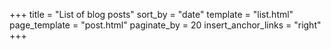 +++
title = "List of blog posts"
sort_by = "date"
template = "list.html"
page_template = "post.html"
paginate_by = 20
insert_anchor_links = "right"
+++
